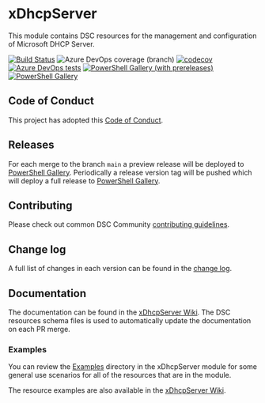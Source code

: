 # xDhcpServer

This module contains DSC resources for the management and
configuration of Microsoft DHCP Server.

[![Build Status](https://dev.azure.com/dsccommunity/xDhcpServer/_apis/build/status/dsccommunity.xDhcpServer?branchName=main)](https://dev.azure.com/dsccommunity/xDhcpServer/_build/latest?definitionId=22&branchName=main)
![Azure DevOps coverage (branch)](https://img.shields.io/azure-devops/coverage/dsccommunity/xDhcpServer/22/main)
[![codecov](https://codecov.io/gh/dsccommunity/xDhcpServer/branch/main/graph/badge.svg)](https://codecov.io/gh/dsccommunity/xDhcpServer)
[![Azure DevOps tests](https://img.shields.io/azure-devops/tests/dsccommunity/xDhcpServer/22/main)](https://dsccommunity.visualstudio.com/xDhcpServer/_test/analytics?definitionId=22&contextType=build)
[![PowerShell Gallery (with prereleases)](https://img.shields.io/powershellgallery/vpre/xDhcpServer?label=xDhcpServer%20Preview)](https://www.powershellgallery.com/packages/xDhcpServer/)
[![PowerShell Gallery](https://img.shields.io/powershellgallery/v/xDhcpServer?label=xDhcpServer)](https://www.powershellgallery.com/packages/xDhcpServer/)

## Code of Conduct

This project has adopted this [Code of Conduct](CODE_OF_CONDUCT.md).

## Releases

For each merge to the branch `main` a preview release will be
deployed to [PowerShell Gallery](https://www.powershellgallery.com/).
Periodically a release version tag will be pushed which will deploy a
full release to [PowerShell Gallery](https://www.powershellgallery.com/).

## Contributing

Please check out common DSC Community [contributing guidelines](https://dsccommunity.org/guidelines/contributing).

## Change log

A full list of changes in each version can be found in the [change log](CHANGELOG.md).

## Documentation

The documentation can be found in the [xDhcpServer Wiki](https://github.com/dsccommunity/xDhcpServer/wiki).
The DSC resources schema files is used to automatically update the
documentation on each PR merge.

### Examples

You can review the [Examples](/source/Examples) directory in the xDhcpServer module
for some general use scenarios for all of the resources that are in the module.

The resource examples are also available in the [xDhcpServer Wiki](https://github.com/dsccommunity/xDhcpServer/wiki).
